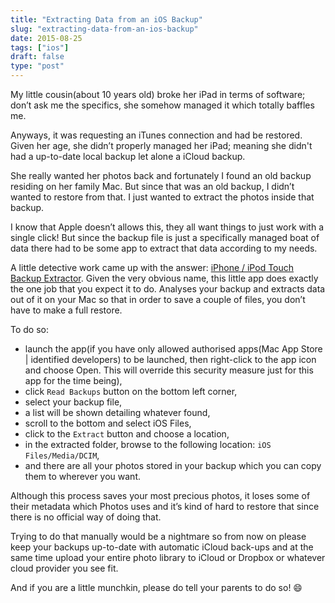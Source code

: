 ```yaml
---
title: "Extracting Data from an iOS Backup"
slug: "extracting-data-from-an-ios-backup"
date: 2015-08-25
tags: ["ios"]
draft: false
type: "post"
---
```


My little cousin(about 10 years old) broke her iPad in terms of software; don’t ask me the specifics, she somehow managed it which totally baffles me.

Anyways, it was requesting an iTunes connection and had be restored. Given her age, she didn’t properly managed her iPad; meaning she didn't had a up-to-date local backup let alone a iCloud backup.

She really wanted her photos back and fortunately I found an old backup residing on her family Mac. But since that was an old backup, I didn’t wanted to restore from that. I just wanted to extract the photos inside that backup.

I know that Apple doesn’t allows this, they all want things to just work with a single click! But since the backup file is just a specifically managed boat of data there had to be some app to extract that data according to my needs.

A little detective work came up with the answer: [iPhone / iPod Touch Backup Extractor](https://www.iphonebackupextractor.com). Given the very obvious name, this little app does exactly the one job that you expect it to do. Analyses your backup and extracts data out of it on your Mac so that in order to save a couple of files, you don’t have to make a full restore.

To do so:

- launch the app(if you have only allowed authorised apps(Mac App Store | identified developers) to be launched, then right-click to the app icon and choose Open. This will override this security measure just for this app for the time being),
- click `Read Backups` button on the bottom left corner,
- select your backup file,
- a list will be shown detailing whatever found,
- scroll to the bottom and select iOS Files,
- click to the `Extract` button and choose a location,
- in the extracted folder, browse to the following location: `iOS Files/Media/DCIM`,
- and there are all your photos stored in your backup which you can copy them to wherever you want.

Although this process saves your most precious photos, it loses some of their metadata which Photos uses and it’s kind of hard to restore that since there is no official way of doing that.

Trying to do that manually would be a nightmare so from now on please keep your backups up-to-date with automatic iCloud back-ups and at the same time upload your entire photo library to iCloud or Dropbox or whatever cloud provider you see fit.

And if you are a little munchkin, please do tell your parents to do so! 😄